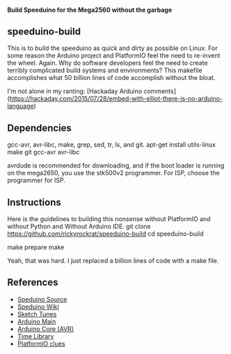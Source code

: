 #### Build Speeduino for the Mega2560 without the garbage

## speeduino-build
This is to build the speeduino as quick and dirty as possible on Linux. 
For some reason the Arduino project and PlatformIO feel the need to re-invent the wheel. Again.
Why do software developers feel the need to create terribly complicated build systems and environments?
This makefile accomplishes what 50 billion lines of code accomplish without the bloat.

I'm not alone in my ranting:
[Hackaday Arduino comments] (https://hackaday.com/2015/07/28/embed-with-elliot-there-is-no-arduino-language)

## Dependencies
gcc-avr, avr-libc, make, grep, sed, tr, ls, and git.
apt-get install utils-linux make git gcc-avr avr-libc

avrdude is recommended for downloading, and if the boot loader is running on the mega2650, you use the 
stk500v2 programmer. For ISP, choose the programmer for ISP.

## Instructions
Here is the guidelines to building this nonsense without PlatformIO and without Python and Without Arduino IDE.
  git clone https://github.com/rickyrockrat/speeduino-build
  cd speeduino-build

  make prepare
  make

Yeah, that was hard. I just replaced a billion lines of code with a make file.

## References
* [Speduino Source](https://github.com/noisymime/speeduino)
* [Speduino Wiki](https://wiki.speeduino.com)
* [Sketch Tunes](https://arduino.github.io/arduino-cli/0.21/sketch-build-process)
* [Arduino Main](https://github.com/arduino)
* [Arduino Core (AVR)](https://github.com/arduino/ArduinoCore-avr)
* [Time Library](https://github.com/PaulStoffregen/Time)
* [PlatformIO clues](https://github.com/platformio/platform-atmelavr/blob/develop/platform.json) 

